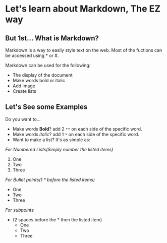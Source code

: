 # Let's learn about Markdown, The EZ way

## But 1st... What is Markdown?
Markdown is a way to easily style text on the web. Most of the fuctions can be accessed using * or #.

Markdown can be used for the following:
* The display of the document
* Make words bold or italic
* Add image
* Create lists


## Let's See some Examples

Do you want to...

* Make words **Bold**? add 2 `**` on each side of the specific word.
* Make words *italic*? add 1 `*` on each side of the specific word.
* Want to make a list? It's as simple as:

*For Numbered Lists(Simply number the listed items)*
1. One
2. Two
3. Three

*For Bullet points(1 * before the listed items)*
 * One 
 * Two
 * Three

*For subpoints*
* (2 spaces before the * then the listed item)
   * One
   * Two
   * Three
